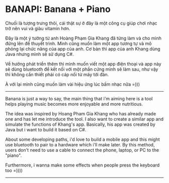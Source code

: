 # BANAPI: Banana + Piano
Chuối là tượng trưng thôi, cái thật sự ở đây là một công cụ giúp chơi nhạc trở nên vui và giàu vitamin hơn.

Đây là một ý tưởng từ anh Hoàng Phạm Gia Khang đã từng làm và cho mình đứng lên để thuyết trình.
Mình cũng muốn làm một app tương tự và mô phỏng lại chức năng của app của anh.
Cơ bản thì app của anh Khang dùng Java nhưng mình sẽ sử dụng C#.

Về hướng phát triển thêm thì mình muốn viết một app điện thoại và app này sẽ dùng bluetooth để kết nối với một phần cứng mình sẽ làm sau, như vậy thì không cần thiết phải có cáp nối từ máy tới đàn.

À với lại mình cũng muốn làm vài hiệu ứng lúc bấm nhạc nữa =)))

---------------------------------------------------------------------------------------------
Banana is just a way to say, the main thing that i'm aiming here is a tool helps playing music becomes more enjoyable and more nutritious.

The idea was inspired by Hoang Pham Gia Khang who has already made one and has let me introduce the tool.
I also want to create a similar app and simulate the functions of Khang's app.
Basically, his app was created by Java but i want to build it based on C#.

About some developing paths, i'd love to build a mobile app and this might use bluetooth to pair to a hardware which i'll make later. By this method, users don't need to use a cable to connect the phone, laptop, or PC to the "piano".

Furthermore, i wanna make some effects when people press the keyboard too =))))

---------------------------------------------------------------------------------------------

